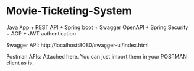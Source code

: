 # Movie-Ticketing-System
Java App + REST API + Spring boot + Swagger OpenAPI + Spring Security + AOP + JWT authentication

Swagger API: http://localhost:8080/swagger-ui/index.html

Postman APIs: Attached here. You can just import them in your POSTMAN client as is.

